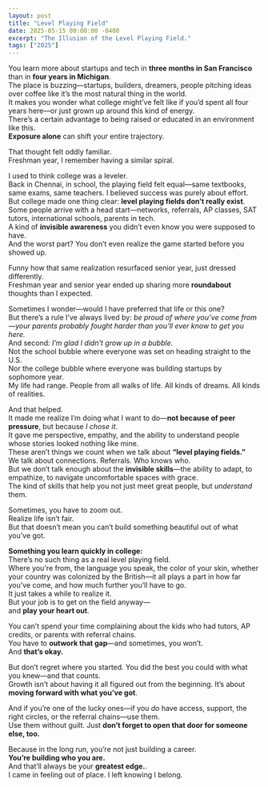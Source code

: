 ```yaml
---
layout: post
title: "Level Playing Field"
date: 2025-05-15 00:00:00 -0400
excerpt: "The Illusion of the Level Playing Field."
tags: ["2025"]
---
```


You learn more about startups and tech in **three months in San Francisco** than in **four years in Michigan**.  
The place is buzzing—startups, builders, dreamers, people pitching ideas over coffee like it’s the most natural thing in the world.  
It makes you wonder what college might’ve felt like if you’d spent all four years here—or just grown up around this kind of energy.  
There’s a certain advantage to being raised or educated in an environment like this.  
**Exposure alone** can shift your entire trajectory.

That thought felt oddly familiar.  
Freshman year, I remember having a similar spiral.

I used to think college was a leveler.  
Back in Chennai, in school, the playing field felt equal—same textbooks, same exams, same teachers. I believed success was purely about effort.  
But college made one thing clear: **level playing fields don’t really exist**.  
Some people arrive with a head start—networks, referrals, AP classes, SAT tutors, international schools, parents in tech.  
A kind of **invisible awareness** you didn’t even know you were supposed to have.  
And the worst part? You don’t even realize the game started before you showed up.

Funny how that same realization resurfaced senior year, just dressed differently.  
Freshman year and senior year ended up sharing more **roundabout** thoughts than I expected.

Sometimes I wonder—would I have preferred that life or this one?  
But there’s a rule I’ve always lived by: *be proud of where you’ve come from—your parents probably fought harder than you’ll ever know to get you here.*  
And second: *I’m glad I didn’t grow up in a bubble.*  
Not the school bubble where everyone was set on heading straight to the U.S.  
Nor the college bubble where everyone was building startups by sophomore year.  
My life had range. People from all walks of life. All kinds of dreams. All kinds of realities.  

And that helped.  
It made me realize I’m doing what I want to do—**not because of peer pressure**, but because *I chose it*.  
It gave me perspective, empathy, and the ability to understand people whose stories looked nothing like mine.   
These aren’t things we count when we talk about **“level playing fields.”**  
We talk about connections. Referrals. Who knows who.  
But we don’t talk enough about the **invisible skills**—the ability to adapt, to empathize, to navigate uncomfortable spaces with grace.  
The kind of skills that help you not just meet great people, but *understand* them.

Sometimes, you have to zoom out.  
Realize life isn’t fair.  
But that doesn’t mean you can’t build something beautiful out of what you’ve got.

**Something you learn quickly in college:**  
There’s no such thing as a real level playing field.  
Where you're from, the language you speak, the color of your skin, whether your country was colonized by the British—it all plays a part in how far you’ve come, and how much further you’ll have to go.  
It just takes a while to realize it.  
But your job is to get on the field anyway—  
and **play your heart out**.

You can’t spend your time complaining about the kids who had tutors, AP credits, or parents with referral chains.  
You have to **outwork that gap**—and sometimes, you won’t.   
And **that’s okay.**

But don’t regret where you started. You did the best you could with what you knew—and that counts.  
Growth isn’t about having it all figured out from the beginning. It’s about **moving forward with what you’ve got**.

And if you’re one of the lucky ones—if you *do* have access, support, the right circles, or the referral chains—use them.  
Use them without guilt. Just **don’t forget to open that door for someone else, too.**

Because in the long run, you’re not just building a career.  
**You’re building who you are.**  
And that’ll always be your **greatest edge.**.    
I came in feeling out of place. I left knowing I belong.
